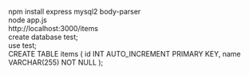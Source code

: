npm install express mysql2 body-parser
<br>
node app.js
<br>
http://localhost:3000/items
<br>
create database test;
<br>
use test;
<br>
CREATE TABLE items (
  id INT AUTO_INCREMENT PRIMARY KEY,
  name VARCHAR(255) NOT NULL
);
